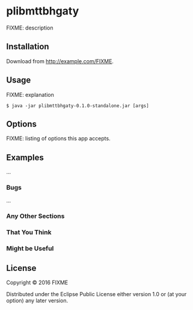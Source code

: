 # plibmttbhgaty

FIXME: description

## Installation

Download from http://example.com/FIXME.

## Usage

FIXME: explanation

    $ java -jar plibmttbhgaty-0.1.0-standalone.jar [args]

## Options

FIXME: listing of options this app accepts.

## Examples

...

### Bugs

...

### Any Other Sections
### That You Think
### Might be Useful

## License

Copyright © 2016 FIXME

Distributed under the Eclipse Public License either version 1.0 or (at
your option) any later version.
